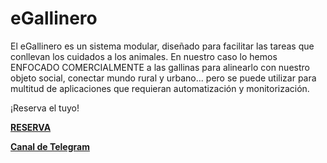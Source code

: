 # eGallinero
El eGallinero es un sistema modular, diseñado para facilitar las tareas que conllevan los cuidados a los animales. En nuestro caso lo hemos ENFOCADO COMERCIALMENTE a las gallinas para alinearlo con nuestro objeto social, conectar mundo rural y urbano... pero se puede utilizar para multitud de aplicaciones que requieran automatización y monitorización.

¡Reserva el tuyo!

[**RESERVA**](https://www.voluta.coop/#contacto)  

[**Canal de Telegram**](https://t.me/eGallinero)  

